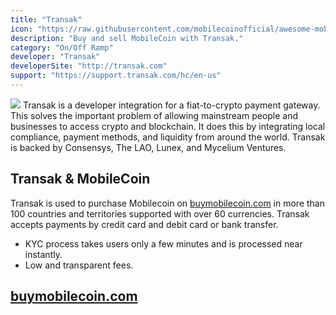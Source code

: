 ```yaml
---
title: "Transak"
icon: "https://raw.githubusercontent.com/mobilecoinofficial/awesome-mobilecoin/main/directory/images/transak.png"
description: "Buy and sell MobileCoin with Transak."
category: "On/Off Ramp"
developer: "Transak"
developerSite: "http://transak.com"
support: "https://support.transak.com/hc/en-us"
---
```

![](https://raw.githubusercontent.com/mobilecoinofficial/awesome-mobilecoin/main/directory/images/applepay.jpg)
Transak is a developer integration for a fiat-to-crypto payment gateway. This solves the important problem of allowing mainstream people and businesses to access crypto and blockchain. It does this by integrating local compliance, payment methods, and liquidity from around the world. Transak is backed by Consensys, The LAO, Lunex, and Mycelium Ventures.

## Transak & MobileCoin
Transak is used to purchase Mobilecoin on [buymobilecoin.com](http://buymobilecoin.com) in more than 100 countries and territories supported with over 60 currencies. Transak accepts payments by credit card and debit card or bank transfer. 
- KYC process takes users only a few minutes and is processed near instantly. 
- Low and transparent fees. 

## [buymobilecoin.com](http://buymobilecoin.com)
